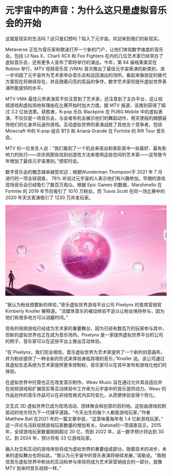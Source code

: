 # 元宇宙中的声音：为什么这只是虚拟音乐会的开始




这就是现实的生活吗？这只是幻想吗？陷入了元宇宙。欢迎来到我们的新现实。

Metaverse 正在为音乐家和歌迷打开一个新的门户，让他们体验数字维度的音乐会。包括 Lil Nas X、Charli XCX 和 Foo Fighters 在内的几位艺术家已经举办了虚拟音乐会，还有更多人宣布了即将举行的演出。今年，第 64 届格莱美奖在 Roblox 举行，MTV 视频音乐奖 (VMA) 首次推出了最佳元宇宙表演的新类别，进一步巩固了元宇宙作为艺术家举办音乐会和巡回演出的场所。看起来像锁定的替代方案现在将继续存在，并且随着闪亮的奖品的争夺，数字艺术家将提升虚拟世界表演所能提供的水平。

MTV VMA 最佳元界表演奖不仅注意到了艺术家，还注意到了主办平台，这让视频游戏和虚拟场地有理由在比赛开始时加大力度。据 MTV 报道，该类别获得了超过 3.2 亿张选票。获胜者，K-pop 乐队 Blackpink 在 PUBG Mobile 中的虚拟表演，不仅仅是一场音乐会，与会者有机会展示他们的舞蹈动作，用天使般的翅膀装饰他们的化身并玩迷你游戏。互动虚拟世界的表演战胜了其他五个竞争者，包括 Minecraft 中的 K-pop 组合 BTS 和 Ariana Grande 在 Fortnite 的 Rift Tour 音乐会。

MTV 的一位发言人说：“我们看到了一个机会来突出和表彰其中一些最好、最有影响力的执行——并庆祝那些找到创造性方法来使用这些空间的艺术家——这导致今年增加了最佳元宇宙类别。”颁奖时说。

数字音乐会的概念越来越受欢迎；根据Wunderman Thompson于 2021 年 7 月进行的一项全球调查， 78% 听说过元宇宙的人表示他们有兴趣参加。早期的游戏现场音乐会已经吸引了数百万观众。根据 Epic Games 的数据，Marshmello 在 Fortnite 的 2019 年节目吸引了 1070 万粉丝，而 Travis Scott 在同一场比赛中的 2020 年天文表演吸引了 1230 万并发玩家。

![Blackpink 在今年夏天的 PUBG Mobile 的 first0ever 游戏内音乐会上演出。](12.jpg)

“我认为粉丝想要新的体验，”音乐虚拟世界游戏平台公司 Pixelynx 的首席营销官 Kimberly Knoller 解释道。“流媒体音乐的被动体验不足以让粉丝保持参与，因为他们有很多地方可以消磨时间。”

现有的视频游戏已经成为艺术家的重要舞台，因为已经有数百万的玩家参与其中，但新的虚拟世界也正在成为音乐场所。Pixelynx 是一家提供虚拟世界平台的公司的例子，音乐家可以在这些平台上推出互动体验。

“在 Pixelynx，我们完全相信，音乐虚拟世界为艺术家提供了一个新的创意画布，并为粉丝提供了一种全新的形式来体验身临其境的音乐，”Knoller 说。该公司通过其虚拟生态系统为艺术家提供更多控制权，音乐家可以在其中发布和游戏化他们的体验。

在虚拟世界中托管也正在改变音乐制作。Weav Music 旨在通过允许其自适应并在视频游戏和扩展现实等互动体验中工作来为元宇宙中的音乐提供动力。Weav 的作品创作的音乐作品可以在非线性格式内实时变化，从而使体验变得个性化。

交互式 3D 虚拟世界已成为现场活动、团体聚会和创意的目的地。这些由游戏机制驱动的地方将为下一代铺平道路。“今天出生的每个人都是游戏玩家，”作者 Matthew Ball 在2021 年的一篇文章中说，“这意味着每年有 1.4 亿新游戏玩家。” 这一评论与活跃视频游戏玩家数量的增加有关。Statista的一项调查显示，2015 年，全球游戏玩家数量刚刚超过 20 亿，而到 2022 年，这一数字预计将达到 30 亿。到 2024 年，预计将有 33 亿游戏玩家。

融入社交和互动的游戏体验将成为虚拟世界的重要组成部分。随着技术的进步，未来的虚拟舞台也将如此。“我认为元宇宙中的音乐表演将继续发展，”诺勒说。“我相信音乐虚拟世界中粉丝的互动和参与体验将成为艺术家营销组合的一部分，就像 MTV 到来时音乐视频一样。”
